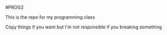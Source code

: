 #PROG2

This is the repo for my programming class

Copy things if you want but I'm not responsible if you breaking something